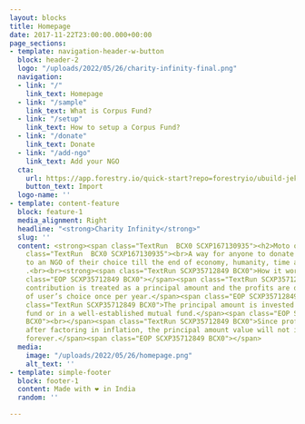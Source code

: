 ```yaml
---
layout: blocks
title: Homepage
date: 2017-11-22T23:00:00.000+00:00
page_sections:
- template: navigation-header-w-button
  block: header-2
  logo: "/uploads/2022/05/26/charity-infinity-final.png"
  navigation:
  - link: "/"
    link_text: Homepage
  - link: "/sample"
    link_text: What is Corpus Fund?
  - link: "/setup"
    link_text: How to setup a Corpus Fund?
  - link: "/donate"
    link_text: Donate
  - link: "/add-ngo"
    link_text: Add your NGO
  cta:
    url: https://app.forestry.io/quick-start?repo=forestryio/ubuild-jekyll&provider=github&engine=jekyll
    button_text: Import
  logo-name: ''
- template: content-feature
  block: feature-1
  media_alignment: Right
  headline: "<strong>Charity Infinity</strong>"
  slug: ''
  content: <strong><span class="TextRun  BCX0 SCXP167130935"><h2>Moto of Charity Infinity</h2></span></strong><em><span
    class="TextRun  BCX0 SCXP167130935"><br>A way for anyone to donate infinitely
    to an NGO of their choice till the end of economy, humanity, time and earth.</span></em>
    .<br><br><strong><span class="TextRun SCXP35712849 BCX0">How it works:<br></span></strong><span
    class="EOP SCXP35712849 BCX0">​</span><span class="TextRun SCXP35712849 BCX0">Every
    contribution is treated as a principal amount and the profits are donated to NGO
    of user’s choice once per year.</span><span class="EOP SCXP35712849 BCX0">​<br></span><span
    class="TextRun SCXP35712849 BCX0">The principal amount is invested in an index
    fund or in a well-established mutual fund.</span><span class="EOP SCXP35712849
    BCX0">​<br></span><span class="TextRun SCXP35712849 BCX0">Since profits are calculated
    after factoring in inflation, the principal amount value will not ideally diminish
    forever.</span><span class="EOP SCXP35712849 BCX0">​</span>
  media:
    image: "/uploads/2022/05/26/homepage.png"
    alt_text: ''
- template: simple-footer
  block: footer-1
  content: Made with ❤︎ in India
  random: ''

---
```

